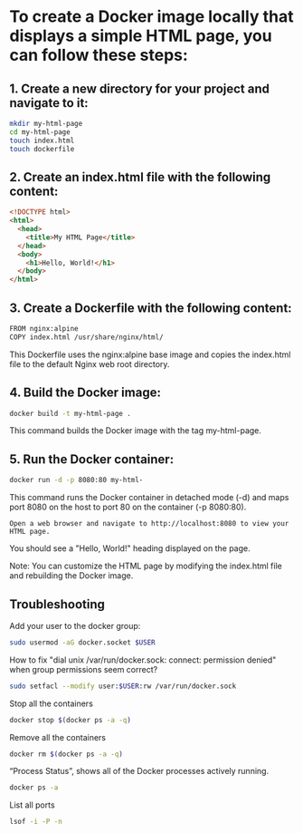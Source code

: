 # To create a Docker image locally that displays a simple HTML page, you can follow these steps:

## 1. Create a new directory for your project and navigate to it:
```bash
mkdir my-html-page
cd my-html-page
touch index.html
touch dockerfile
```

## 2. Create an index.html file with the following content:
```html
<!DOCTYPE html>
<html>
  <head>
    <title>My HTML Page</title>
  </head>
  <body>
    <h1>Hello, World!</h1>
  </body>
</html>
```

## 3. Create a Dockerfile with the following content:
```bash
FROM nginx:alpine
COPY index.html /usr/share/nginx/html/
```

This Dockerfile uses the nginx:alpine base image and copies the index.html file to the default Nginx web root directory.

## 4. Build the Docker image:
```bash
docker build -t my-html-page .
```

This command builds the Docker image with the tag my-html-page.

## 5. Run the Docker container:
```bash
docker run -d -p 8080:80 my-html-
```

This command runs the Docker container in detached mode (-d) and maps port 8080 on the host to port 80 on the container (-p 8080:80).

    Open a web browser and navigate to http://localhost:8080 to view your HTML page.

You should see a "Hello, World!" heading displayed on the page.

Note: You can customize the HTML page by modifying the index.html file and rebuilding the Docker image.

## Troubleshooting

Add your user to the docker group:
```bash
sudo usermod -aG docker.socket $USER
```

How to fix "dial unix /var/run/docker.sock: connect: permission denied" when group permissions seem correct?
```bash
sudo setfacl --modify user:$USER:rw /var/run/docker.sock
```

Stop all the containers
```bash
docker stop $(docker ps -a -q)
```

Remove all the containers
```bash
docker rm $(docker ps -a -q)
```

“Process Status”, shows all of the Docker processes actively running.
```bash
docker ps -a
```

List all ports
```bash
lsof -i -P -n
```